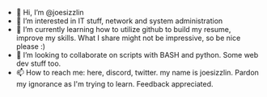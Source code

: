 - 👋 Hi, I’m @joesizzlin
- 👀 I’m interested in IT stuff, network and system administration
- 🌱 I’m currently learning how to utilize github to build my resume, improve my skills. What I share might not be impressive, so be nice please :) 
- 💞️ I’m looking to collaborate on scripts with BASH and python. Some web dev stuff too. 
- 📫 How to reach me: here, discord, twitter. my name is joesizzlin. Pardon my ignorance as I'm trying to learn. Feedback appreciated.

<!---
joesizzlin/joesizzlin is a ✨ special ✨ repository because its `README.md` (this file) appears on your GitHub profile.
You can click the Preview link to take a look at your changes.
--->
